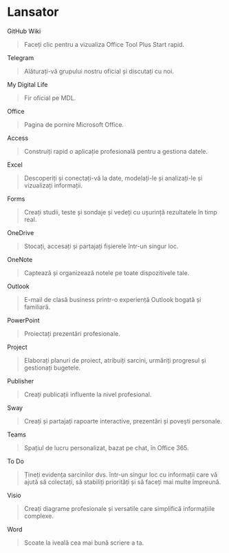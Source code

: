 # Lansator

GitHub Wiki
> Faceți clic pentru a vizualiza Office Tool Plus Start rapid.

Telegram
> Alăturați-vă grupului nostru oficial și discutați cu noi.

My Digital Life
> Fir oficial pe MDL.

Office
> Pagina de pornire Microsoft Office.

Access
> Construiți rapid o aplicație profesională pentru a gestiona datele.

Excel
> Descoperiți și conectați-vă la date, modelați-le și analizați-le și vizualizați informații.

Forms
> Creați studii, teste și sondaje și vedeți cu ușurință rezultatele în timp real.

OneDrive
> Stocați, accesați și partajați fișierele într-un singur loc.

OneNote
> Captează și organizează notele pe toate dispozitivele tale.

Outlook
> E-mail de clasă business printr-o experiență Outlook bogată și familiară.

PowerPoint
> Proiectați prezentări profesionale.

Project
> Elaborați planuri de proiect, atribuiți sarcini, urmăriți progresul și gestionați bugetele.

Publisher
> Creați publicații influente la nivel profesional.

Sway
> Creați și partajați rapoarte interactive, prezentări și povești personale.

Teams
> Spațiul de lucru personalizat, bazat pe chat, în Office 365.

To Do
> Țineți evidența sarcinilor dvs. într-un singur loc cu informații care vă ajută să colectați, să stabiliți priorități și să faceți mai multe împreună.

Visio
> Creați diagrame profesionale și versatile care simplifică informațiile complexe.

Word
> Scoate la iveală cea mai bună scriere a ta.
